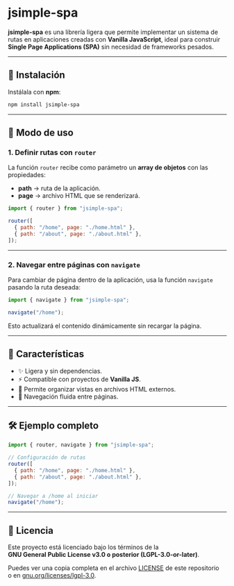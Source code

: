 # jsimple-spa

**jsimple-spa** es una librería ligera que permite implementar un sistema de rutas en aplicaciones creadas con **Vanilla JavaScript**, ideal para construir **Single Page Applications (SPA)** sin necesidad de frameworks pesados.

---

## 🚀 Instalación

Instálala con **npm**:

```bash
npm install jsimple-spa
```

---

## 📖 Modo de uso

### 1. Definir rutas con `router`

La función `router` recibe como parámetro un **array de objetos** con las propiedades:

- **path** → ruta de la aplicación.
- **page** → archivo HTML que se renderizará.

```js
import { router } from "jsimple-spa";

router([
  { path: "/home", page: "./home.html" },
  { path: "/about", page: "./about.html" },
]);
```

---

### 2. Navegar entre páginas con `navigate`

Para cambiar de página dentro de la aplicación, usa la función `navigate` pasando la ruta deseada:

```js
import { navigate } from "jsimple-spa";

navigate("/home");
```

Esto actualizará el contenido dinámicamente sin recargar la página.

---

## 📌 Características

- ✨ Ligera y sin dependencias.
- ⚡ Compatible con proyectos de **Vanilla JS**.
- 📂 Permite organizar vistas en archivos HTML externos.
- 🔄 Navegación fluida entre páginas.

---

## 🛠 Ejemplo completo

```js
import { router, navigate } from "jsimple-spa";

// Configuración de rutas
router([
  { path: "/home", page: "./home.html" },
  { path: "/about", page: "./about.html" },
]);

// Navegar a /home al iniciar
navigate("/home");
```

---

## 📄 Licencia
Este proyecto está licenciado bajo los términos de la  
**GNU General Public License v3.0 o posterior (LGPL-3.0-or-later)**.  


Puedes ver una copia completa en el archivo [LICENSE](./LICENSE) de este repositorio  
o en [gnu.org/licenses/lgpl-3.0](https://www.gnu.org/licenses/lgpl-3.0).
